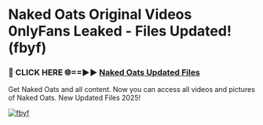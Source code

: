 # Naked Oats Original Videos 0nlyFans Leaked - Files Updated! (fbyf)

<h3>🔴 CLICK HERE 🌐==►► <a href="https://tinyurl.com/yckcrads" rel="nofollow">Naked Oats Updated Files</a></h3>

Get Naked Oats and all content. Now you can access all videos and pictures of Naked Oats. New Updated Files 2025!

[![fbyf](https://i.imgur.com/hpKpOFt.gif)](https://tinyurl.com/yckcrads)
